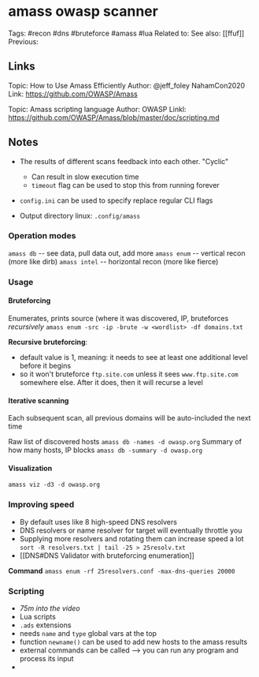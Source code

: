 # amass owasp scanner
Tags: #recon #dns #bruteforce #amass #lua
Related to: 
See also: [[ffuf]]
Previous:

## Links
Topic: How to Use Amass Efficiently
Author: @jeff_foley NahamCon2020
Link: https://github.com/OWASP/Amass

Topic: Amass scripting language
Author: OWASP
Linkl: https://github.com/OWASP/Amass/blob/master/doc/scripting.md

## Notes
- The results of different scans feedback into each other. "Cyclic"
	- Can result in slow execution time
	- `timeout` flag can be used to stop this from running forever

- `config.ini` can be used to specify replace regular CLI flags

- Output directory linux: `.config/amass`

### Operation modes
`amass db` -- see data, pull data out, add more
`amass enum` -- vertical recon (more like dirb)
`amass intel` -- horizontal recon (more like fierce)

### Usage

#### Bruteforcing
Enumerates, prints source (where it was discovered, IP, bruteforces _recursively_
`amass enum -src -ip -brute -w <wordlist> -df domains.txt`

**Recursive bruteforcing**:
- default value is 1, meaning: it needs to see at least one additional level before it begins
- so it won't bruteforce `ftp.site.com` unless it sees `www.ftp.site.com` somewhere else. After it does, then it will recurse a level


#### Iterative scanning
Each subsequent scan, all previous domains will be auto-included the next time

Raw list of discovered hosts
`amass db -names -d owasp.org`
Summary of how many hosts, IP blocks
`amass db -summary -d owasp.org`

#### Visualization
`amass viz -d3 -d owasp.org`

### Improving speed
- By default uses like 8 high-speed DNS resolvers
- DNS resolvers or name resolver for target will eventually throttle you
- Supplying more resolvers and rotating them can increase speed a lot
	`sort -R resolvers.txt | tail -25 > 25resolv.txt`
- [[DNS#DNS Validator with bruteforcing enumeration]]

**Command**
`amass enum -rf 25resolvers.conf -max-dns-queries 20000`

### Scripting
- _75m into the video_
- Lua scripts
- `.ads` extensions
- needs `name` and `type` global vars at the top
- function `newname()` can be used to add new hosts to the amass results
- external commands can be called --> you can run any program and process its input
-